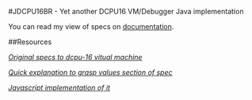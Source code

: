 #JDCPU16BR - Yet another DCPU16 VM/Debugger Java implementation

You can read my view of specs on [documentation](https://github.com/leandromoreira/dcpu16/wiki/Documentation).

##Resources

*[Original specs to dcpu-16 vitual machine](http://0x10c.com/doc/dcpu-16.txt)*

*[Quick explanation to grasp values section of spec](http://stackoverflow.com/questions/10028644/how-to-understand-the-first-line-of-the-dcpu-16-specs-assembly-example)*

*[Javascript implementation of it](http://jazzychad.net/dcpu.html)*